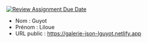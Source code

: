[![Review Assignment Due Date](https://classroom.github.com/assets/deadline-readme-button-24ddc0f5d75046c5622901739e7c5dd533143b0c8e959d652212380cedb1ea36.svg)](https://classroom.github.com/a/Tm22DeK1)
- Nom : Guyot
- Prénom : Liloue
- URL public : https://galerie-json-lguyot.netlify.app

